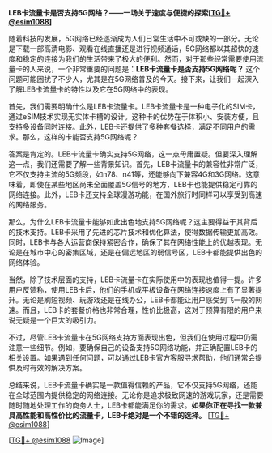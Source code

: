 **LEB卡流量卡是否支持5G网络？——一场关于速度与便捷的探索[[TG💪+ @esim1088](https://t.me/s/esim1088)]**

随着科技的发展，5G网络已经逐渐成为人们日常生活中不可或缺的一部分。无论是下载一部高清电影、观看在线直播还是进行视频通话，5G网络都以其超快的速度和稳定的连接为我们的生活带来了极大的便利。然而，对于那些经常需要使用流量卡的人来说，一个非常重要的问题是：**LEB卡流量卡是否支持5G网络呢？** 这个问题可能困扰了不少人，尤其是在5G网络普及的今天。接下来，让我们一起深入了解LEB卡流量卡的特性以及它在5G网络中的表现。

首先，我们需要明确什么是LEB卡流量卡。LEB卡流量卡是一种电子化的SIM卡，通过eSIM技术实现无实体卡槽的设计。这种卡的优势在于体积小、安装方便，且支持多设备同时连接。此外，LEB卡还提供了多种套餐选择，满足不同用户的需求。那么，这样的卡能否支持5G网络呢？

答案是肯定的。LEB卡流量卡确实支持5G网络，这一点毋庸置疑。但要深入理解这一点，我们还需要了解一些背景知识。首先，LEB卡流量卡的兼容性非常广泛，它不仅支持主流的5G频段，如n78、n41等，还能够向下兼容4G和3G网络。这意味着，即使在某些地区尚未全面覆盖5G信号的地方，LEB卡也能提供稳定可靠的网络连接。此外，LEB卡还支持全球漫游功能，在国外旅行时同样可以享受到高速的网络服务。

那么，为什么LEB卡流量卡能够如此出色地支持5G网络呢？这主要得益于其背后的技术支持。LEB卡采用了先进的芯片技术和优化算法，使得数据传输更加高效。同时，LEB卡与各大运营商保持紧密合作，确保了其在网络性能上的优越表现。无论是在城市中心的密集区域，还是在偏远地区的弱信号区，LEB卡都能提供出色的网络体验。

当然，除了技术层面的支持，LEB卡流量卡在实际使用中的表现也值得一提。许多用户反馈称，使用LEB卡后，他们的手机或平板设备在网络连接速度上有了显著提升。无论是刷短视频、玩游戏还是在线办公，LEB卡都能让用户感受到飞一般的网速。而且，LEB卡的套餐价格也非常合理，性价比极高，这对于预算有限的用户来说无疑是一个巨大的吸引力。

不过，尽管LEB卡流量卡在5G网络支持方面表现出色，但我们在使用过程中仍需注意一些细节。例如，要确保自己的设备支持5G网络功能，并正确配置LEB卡的相关设置。如果遇到任何问题，可以通过LEB卡官方客服寻求帮助，他们通常会提供及时有效的解决方案。

总结来说，LEB卡流量卡确实是一款值得信赖的产品，它不仅支持5G网络，还能在全球范围内提供稳定的网络连接。无论你是追求极致网速的游戏玩家，还是需要随时随地处理工作的商务人士，LEB卡都能满足你的需求。**如果你正在寻找一款兼具高性能和高性价比的流量卡，LEB卡绝对是一个不错的选择。** [[TG💪+ @esim1088](https://t.me/s/esim1088)]

[[TG💪+ @esim1088](https://t.me/s/esim1088) ![Image](https://i.postimg.cc/4NQfJmqS/Snipaste-2025-05-13-00-14-12.png)]